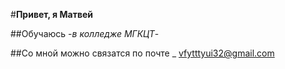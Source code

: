 #**Привет, я Матвей**

##Обучаюсь 
-*в колледже МГКЦТ*-

##Со мной можно связатся по почте 
_ vfytttyui32@gmail.com
